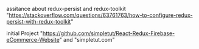 assitance about redux-persist and redux-toolkit "https://stackoverflow.com/questions/63761763/how-to-configure-redux-persist-with-redux-toolkit"

initial Project "https://github.com/simpletut/React-Redux-Firebase-eCommerce-Website" and "simpletut.com"
